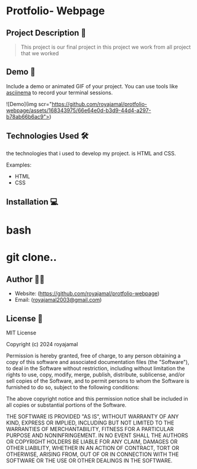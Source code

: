 # Protfolio- Webpage

## Project Description 📝

> This project is our final project in this project we work from all project that we worked 


## Demo 📸

Include a demo or animated GIF of your project. You can use tools like [asciinema](https://asciinema.org/) to record your terminal sessions.

![Demo](img scr="https://github.com/royajamal/protfolio-webpage/assets/168343975/66e64e0d-b3d9-44d4-a297-b78ab66b6ac9">)

## Technologies Used 🛠

the technologies that i used to develop my project. is HTML and CSS.

Examples:

- HTML
- CSS

## Installation 💻

#  bash
# git clone..







## Author 👩‍💻

- Website: (https://github.com/royajamal/protfolio-webpage)
- Email: (royajamal2003@gmail.com)


## License 📜
MIT License

Copyright (c) 2024 royajamal

Permission is hereby granted, free of charge, to any person obtaining a copy
of this software and associated documentation files (the "Software"), to deal
in the Software without restriction, including without limitation the rights
to use, copy, modify, merge, publish, distribute, sublicense, and/or sell
copies of the Software, and to permit persons to whom the Software is
furnished to do so, subject to the following conditions:

The above copyright notice and this permission notice shall be included in all
copies or substantial portions of the Software.

THE SOFTWARE IS PROVIDED "AS IS", WITHOUT WARRANTY OF ANY KIND, EXPRESS OR
IMPLIED, INCLUDING BUT NOT LIMITED TO THE WARRANTIES OF MERCHANTABILITY,
FITNESS FOR A PARTICULAR PURPOSE AND NONINFRINGEMENT. IN NO EVENT SHALL THE
AUTHORS OR COPYRIGHT HOLDERS BE LIABLE FOR ANY CLAIM, DAMAGES OR OTHER
LIABILITY, WHETHER IN AN ACTION OF CONTRACT, TORT OR OTHERWISE, ARISING FROM,
OUT OF OR IN CONNECTION WITH THE SOFTWARE OR THE USE OR OTHER DEALINGS IN THE
SOFTWARE.

